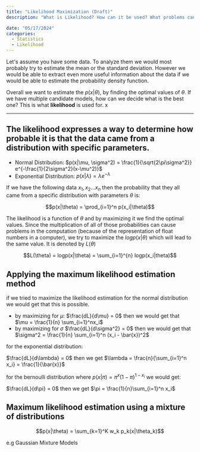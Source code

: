 ```yaml
---
title: "Likelihood Maximization (Draft)"
description: "What is Likelihood? How can it be used? What problems can it help us solve?"

date: "05/17/2024"
categories:
  - Statistics
  - Likelihood
---
```


Let's assume you have some data. To analyze them we would most probably try to estimate the mean or the standard deviation. However we would be able to extract even more useful information about the data if we would be able to estimate the probability density function. 

Overall we want to estimate the $p(x|\theta)$, by finding the optimal values of $\theta$. If we have multiple candidate models, how can we decide what is the best one? This is what **likelihood** is used for. x

----
The likelihood expresses a way to determine how probable it is that the data came from a distribution with specific parameters.
----


- Normal Distribution: $p(x|\mu, \sigma^2) = \frac{1}{\sqrt{2\pi\sigma^2}} e^{-\frac{1}{2\sigma^2}(x-\mu^2)}$
- Exponential Distribution: $p(x|\lambda) = \lambda e^{-\lambda}$

If we have the following data $x_1,x_2 \ldots x_n$ then the probability that they all came from a specific distribution with parameters $\theta$ is:

$$p(x|\theta) = \prod_{i=1}^n p(x_i|\theta)$$

The likelihood is a function of $\theta$ and by maximizing it we find the optimal values. Since the multiplication of all of those probabilities can cause problems in the computation (because of the representation of float numbers in a computer), we try to maximize the $logp(x|\theta)$ which will lead to the same value. It is denoted by $L(\theta)$

$$L(\theta) = logp(x|\theta) = \sum_{i=1}^{n} logp(x_i|theta)$$

## Applying the maximum likelihood estimation method

if we tried to maximize the likelihood estimation for the normal distribution we would get that this is possible.

- by maximizing for $\mu$: $\frac{dL}{d\mu} = 0$ then we would get that $\mu = \frac{1}{n} \sum_{i=1}^nx_i$
- by maximizing for $\sigma$ $\frac{dL}{d\sigma^2} = 0$ then we would get that $\sigma^2 = \frac{1}{n} \sum_{i=1}^n (x_i - \bar{x})^2$

for the exponential distribution:

$\frac{dL}{d\lambda} = 0$ then we get $\lambda = \frac{n}{\sum_{i=1}^n x_i} = \frac{1}{\bar{x}}$

for the bernoulli distribution where $p(x|\pi) = \pi^x(1-\pi)^{1-x_i}$ we would get:

$\frac{dL}{d\pi} = 0$ then we get $\pi = \frac{1}{n}\sum_{i=1}^n x_i$

## Maximum likelihood estimation using a mixture of distributions

$$p(x|\theta) = \sum_{k=1}^K w_k p_k(x|\theta_k)$$

e.g Gaussian Mixture Models